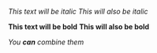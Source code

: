 
*This text will be italic*
_This will also be italic_

**This text will be bold**
__This will also be bold__

_You **can** combine them_


